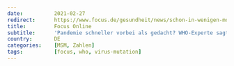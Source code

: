 ```yaml
---
date:          2021-02-27
redirect:      https://www.focus.de/gesundheit/news/schon-in-wenigen-monaten-ist-die-pandemie-schneller-vorbei-als-gedacht-who-experte-sagt-baldiges-ende-voraus_id_13019357.html
title:         Focus Online
subtitle:      'Pandemie schneller vorbei als gedacht? WHO-Experte sagt baldiges Corona-Ende voraus'
country:       DE
categories:    [MSM, Zahlen]
tags:          [focus, who, virus-mutation]
---
```


